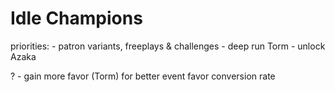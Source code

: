 Idle Champions
===============

priorities:
	- patron variants, freeplays & challenges
	- deep run Torm
	- unlock Azaka

?	- gain more favor (Torm) for better event favor conversion rate

